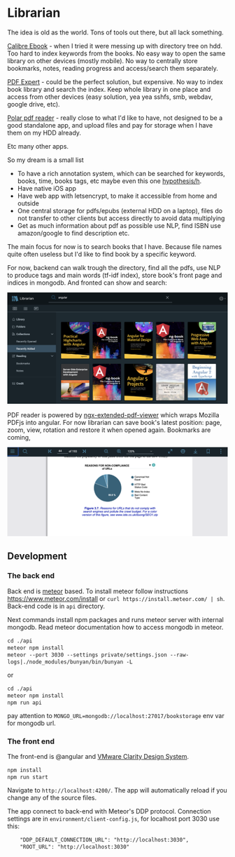 # Librarian

The idea is old as the world. Tons of tools out there, but all lack something.

[Calibre Ebook](https://calibre-ebook.com/) - when I tried it were messing up with directory tree on hdd. Too hard to index keywords from the books. No easy way to open the same library on other devices (mostly mobile). No way to centrally store bookmarks, notes, reading progress and access/search them separately.

[PDF Expert](https://pdfexpert.com/) - could be the perfect solution, but expensive. No way to index book library and search the index. Keep whole library in one place and access from other devices (easy solution, yea yea sshfs, smb, webdav, google drive, etc).

[Polar pdf reader](https://getpolarized.io/) -  really close to what I'd like to have, not designed to be a good standalone app, and upload files and pay for storage when I have them on my HDD already.

Etc many other apps.

So my dream is a small list

* To have a rich annotation system, which can be searched for keywords, books, time, books tags, etc maybe even this one [hypothesis/h](https://github.com/hypothesis/h).
* Have native iOS app
* Have web app with letsencrypt, to make it accessible from home and outside
* One central storage for pdfs/epubs (external HDD on a laptop), files do not transfer to other clients but access directly to avoid data multiplying
* Get as much information about pdf as possible use NLP, find ISBN use amazon/google to find description etc.

The main focus for now is to search books that I have. Because file names quite often useless but I'd like to find book by a specific keyword.

For now, backend can walk trough the directory, find all the pdfs, use NLP to produce tags and main words (tf-idf index), store book's front page and indices in mongodb. And fronted can show and search:

![main interface](doc/mainint.png)


PDF reader is powered by [ngx-extended-pdf-viewer](https://github.com/stephanrauh/ngx-extended-pdf-viewer) which wraps Mozilla PDFjs into angular. For now librarian can save book's latest position: page, zoom, view, rotation and restore it when opened again. Bookmarks are coming,

![](doc/bookv.png)

## Development

### The back end

Back end is [meteor](https://meteor.com) based. To install meteor follow instructions https://www.meteor.com/install or `curl https://install.meteor.com/ | sh`. Back-end code is in `api` directory.

Next commands install npm packages and runs meteor server with internal mongodb. Read meteor documentation how to access mongodb in meteor.
```
cd ./api
meteor npm install
meteor --port 3030 --settings private/settings.json --raw-logs|./node_modules/bunyan/bin/bunyan -L
```

or
```
cd ./api
meteor npm install
npm run api
```
pay attention to `MONGO_URL=mongodb://localhost:27017/bookstorage` env var for mongodb url.


### The front end

The front-end is @angular and [VMware Clarity Design System](https://github.com/vmware/clarity).


```
npm install
npm run start
```

Navigate to `http://localhost:4200/`. The app will automatically reload if you change any of the source files.

The app connect to back-end with Meteor's DDP protocol. Connection settings are in `environment/client-config.js`, for localhost port 3030 use this:
```
    "DDP_DEFAULT_CONNECTION_URL": "http://localhost:3030",
    "ROOT_URL": "http://localhost:3030"
```
